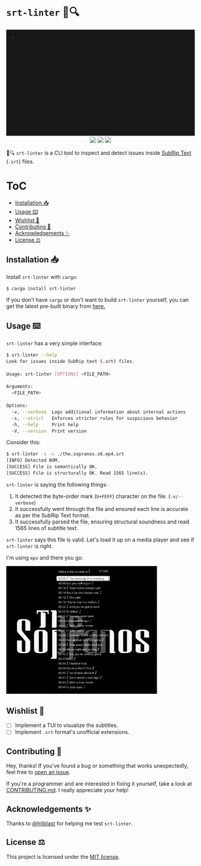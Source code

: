 # `srt-linter` 💬🔍
<p align="center">
<img src="./assets/demo.gif">
<img src="https://img.shields.io/github/v/tag/furtidev/srt-linter?style=plastic&label=release&labelColor=%20%236f4d3d%20&color=%20%23cb9867%20">
<img src="https://img.shields.io/github/actions/workflow/status/furtidev/srt-linter/ci.yml?branch=main&style=plastic&labelColor=%236f4d3d%20&color=%23cb9867">
<img src="https://img.shields.io/github/actions/workflow/status/furtidev/srt-linter/cd.yml?style=plastic&label=deploy&labelColor=%236f4d3d%20&color=%23cb9867">
</p>

💬🔍 `srt-linter` is a CLI tool to inspect and detect issues inside [SubRip Text](https://en.wikipedia.org/wiki/SubRip) (`.srt`) files.

# ToC
- [Installation 📥](#installation-)
- [Usage ⌨️](#usage-)
- [Wishlist 💭](#wishlist-)
- [Contributing 🤝](#contributing-)
- [Acknowledgements ✨](#acknowledgements-)
- [License ⚖️](#license-)

## Installation 📥
Install `srt-linter` with `cargo`:
```
$ cargo install srt-linter
```

If you don't have `cargo` or don't want to build `srt-linter` yourself, you can get the latest pre-built binary from [here.](https://github.com/furtidev/srt-linter/releases)

## Usage ⌨️
`srt-linter` has a very simple interface:
```bash
$ srt-linter --help
Look for issues inside SubRip text (.srt) files.

Usage: srt-linter [OPTIONS] <FILE_PATH>

Arguments:
  <FILE_PATH>

Options:
  -v, --verbose  Logs additional information about internal actions
  -s, --strict   Enforces stricter rules for suspicious behavior
  -h, --help     Print help
  -V, --version  Print version
```

Consider this:
```bash
$ srt-linter -s -v ./the.sopranos.s6.ep4.srt
[INFO] Detected BOM.
[SUCCESS] File is semantically OK.
[SUCCESS] File is structurally OK. Read 1565 line(s).
```
`srt-linter` is saying the following things:
1. It detected the byte-order mark (`U+FEFF`) character on the file. (`-v/--verbose`)
2. It successfully went through the file and ensured each line is accurate as per the SubRip Text format.
3. It successfully parsed the file, ensuring structural soundness and read 1565 lines of subtitle text.

`srt-linter` says this file is valid. Let's load it up on a media player and see if `srt-linter` is right.

I'm using `mpv` and there you go:

<img src="./assets/mpv_screenshot.png" width=80%>

## Wishlist 💭
- [ ] Implement a TUI to visualize the subtitles.
- [ ] Implement `.srt` format's unofficial extensions.

## Contributing 🤝
Hey, thanks! If you've found a bug or something that works unexpectedly, feel free to [open an issue](https://github.com/furtidev/srt-linter/issues/new). 

If you're a programmer and are interested in fixing it yourself, take a look at [CONTRIBUTING.md](./CONTRIBUTING.md). I really appreciate your help!

## Acknowledgements ✨
Thanks to [@hitblast](https://github.com/hitblast) for helping me test `srt-linter`.

## License ⚖️
This project is licensed under the [MIT license](./LICENSE).

